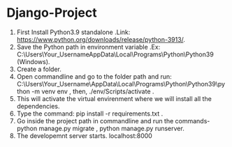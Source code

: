 # Django-Project

1. First Install Python3.9 standalone .Link: https://www.python.org/downloads/release/python-3913/.
2. Save the Python path in environment variable .Ex: C:\Users\Your_UsernameAppData\Local\Programs\Python\Python39 (Windows).
3. Create a folder.
4. Open commandline and go to the folder path and run: C:\Users\Your_Username\AppData\Local\Programs\Python\Python39\python -m venv env , then, ./env/Scripts/activate .
5. This will activate the virtual envirenment where we will install all the dependencies.
6. Type the command: pip install -r requirements.txt .
7. Go inside the project path in commandline and run the commands-  python manage.py migrate , python manage.py runserver.
8. The developemnt server starts. localhost:8000
